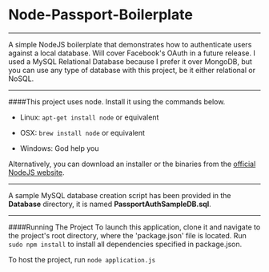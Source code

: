 # Node-Passport-Boilerplate

---

A simple NodeJS boilerplate that demonstrates how to authenticate users against a local database. Will cover Facebook's OAuth in a future release.  I used a MySQL Relational Database because I prefer it over MongoDB, but you can use any type of database with this project, be it either relational or NoSQL.

---

####This project uses node.  Install it using the commands below.


* Linux: `apt-get install node` or equivalent

* OSX: `brew install node` or equivalent

* Windows: God help you

Alternatively, you can download an installer or the binaries from the [official NodeJS website].

[official NodeJS website]: https://nodejs.org/en/download/

---

A sample MySQL database creation script has been provided in the **Database** directory, it is named **PassportAuthSampleDB.sql**.

---

####Running The Project
To launch this application, clone it and navigate to the project's root directory, where the 'package.json' file is located.  Run `sudo npm install` to install all dependencies specified in package.json.


To host the project, run `node application.js`
